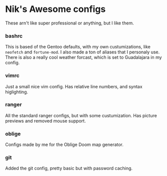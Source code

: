 # Nik's Awesome configs
These arn't like super professional or anything, but I like them.

### bashrc
This is based of the Gentoo defaults, with my own custumizations, like `neofetch` and `fortune-mod`. I also made a ton of 
aliases that I personaly use. There is also a really cool weather forcast, which is set to Guadalajara in my config.

### vimrc
Just a small nice vim config. Has relative line numbers, and syntax higlighting.

### ranger
All the standard ranger configs, but with some custumization. Has picture previews and removed mouse support.

### oblige
Configs made by me for the Oblige Doom map generator.

### git
Added the git config, pretty basic but with password caching.
